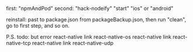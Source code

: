 first: "npmAndPod"
second: "hack-nodeify"
"start"
"ios" or "android"

reinstall:
past to package.json from packageBackup.json,
then run "clean", go to first step, and so on.

P.S. todo: but error
react-native link react-native-os
react-native link react-native-tcp
react-native link react-native-udp
